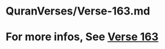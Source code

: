 # QuranVerses/Verse-163.md <br><br>For more infos, See [Verse 163](https://www.quranbookk.com/quran/search?q=163)